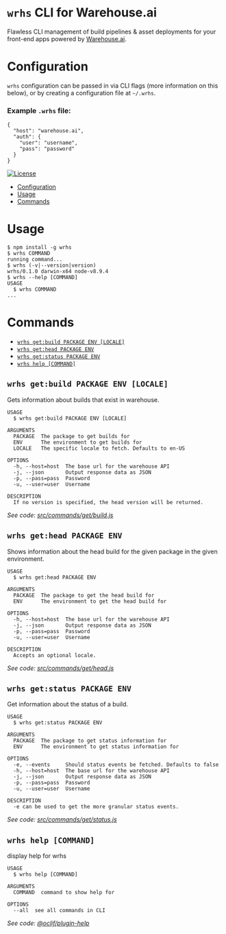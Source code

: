 `wrhs` CLI for Warehouse.ai
====

Flawless CLI management of build pipelines & asset deployments for your front-end apps powered by [Warehouse.ai].

# Configuration
`wrhs` configuration can be passed in via CLI flags (more information on this below), or by creating a configuration file at `~/.wrhs`.
### Example `.wrhs` file:
```
{
  "host": "warehouse.ai",
  "auth": {
    "user": "username",
    "pass": "password"
  }
}
```


[![License](https://img.shields.io/npm/l/wrhs.svg)](https://github.com/warehouseai/wrhs/blob/master/package.json)

<!-- toc -->
* [Configuration](#configuration)
* [Usage](#usage)
* [Commands](#commands)
<!-- tocstop -->
# Usage
<!-- usage -->
```sh-session
$ npm install -g wrhs
$ wrhs COMMAND
running command...
$ wrhs (-v|--version|version)
wrhs/0.1.0 darwin-x64 node-v8.9.4
$ wrhs --help [COMMAND]
USAGE
  $ wrhs COMMAND
...
```
<!-- usagestop -->
# Commands
<!-- commands -->
* [`wrhs get:build PACKAGE ENV [LOCALE]`](#wrhs-getbuild-package-env-locale)
* [`wrhs get:head PACKAGE ENV`](#wrhs-gethead-package-env)
* [`wrhs get:status PACKAGE ENV`](#wrhs-getstatus-package-env)
* [`wrhs help [COMMAND]`](#wrhs-help-command)

## `wrhs get:build PACKAGE ENV [LOCALE]`

Gets information about builds that exist in warehouse.

```
USAGE
  $ wrhs get:build PACKAGE ENV [LOCALE]

ARGUMENTS
  PACKAGE  The package to get builds for
  ENV      The environment to get builds for
  LOCALE   The specific locale to fetch. Defaults to en-US

OPTIONS
  -h, --host=host  The base url for the warehouse API
  -j, --json       Output response data as JSON
  -p, --pass=pass  Password
  -u, --user=user  Username

DESCRIPTION
  If no version is specified, the head version will be returned.
```

_See code: [src/commands/get/build.js](https://github.com/warehouseai/wrhs/blob/v0.1.0/src/commands/get/build.js)_

## `wrhs get:head PACKAGE ENV`

Shows information about the head build for the given package in the given environment.

```
USAGE
  $ wrhs get:head PACKAGE ENV

ARGUMENTS
  PACKAGE  The package to get the head build for
  ENV      The environment to get the head build for

OPTIONS
  -h, --host=host  The base url for the warehouse API
  -j, --json       Output response data as JSON
  -p, --pass=pass  Password
  -u, --user=user  Username

DESCRIPTION
  Accepts an optional locale.
```

_See code: [src/commands/get/head.js](https://github.com/warehouseai/wrhs/blob/v0.1.0/src/commands/get/head.js)_

## `wrhs get:status PACKAGE ENV`

Get information about the status of a build.

```
USAGE
  $ wrhs get:status PACKAGE ENV

ARGUMENTS
  PACKAGE  The package to get status information for
  ENV      The environment to get status information for

OPTIONS
  -e, --events     Should status events be fetched. Defaults to false
  -h, --host=host  The base url for the warehouse API
  -j, --json       Output response data as JSON
  -p, --pass=pass  Password
  -u, --user=user  Username

DESCRIPTION
  -e can be used to get the more granular status events.
```

_See code: [src/commands/get/status.js](https://github.com/warehouseai/wrhs/blob/v0.1.0/src/commands/get/status.js)_

## `wrhs help [COMMAND]`

display help for wrhs

```
USAGE
  $ wrhs help [COMMAND]

ARGUMENTS
  COMMAND  command to show help for

OPTIONS
  --all  see all commands in CLI
```

_See code: [@oclif/plugin-help](https://github.com/oclif/plugin-help/blob/v2.1.0/src/commands/help.ts)_
<!-- commandsstop -->


[Warehouse.ai]: https://github.com/godaddy/warehouse.ai
